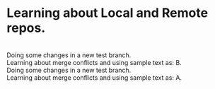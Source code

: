 # Learning about Local and Remote repos.

<br>
Doing some changes in a new test branch.
<br>
Learning about merge conflicts and using sample text as: B.
<br>
Doing some changes in a new test branch.
<br>
Learning about merge conflicts and using sample text as: A.

